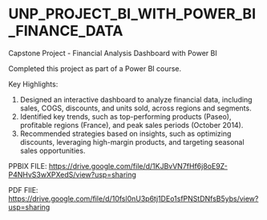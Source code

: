 # UNP_PROJECT_BI_WITH_POWER_BI_FINANCE_DATA

Capstone Project - Financial Analysis Dashboard with Power BI

Completed this project as part of a Power BI course.

Key Highlights:

1. Designed an interactive dashboard to analyze financial data, including sales, COGS, discounts, and units sold, across regions and segments.
2. Identified key trends, such as top-performing products (Paseo), profitable regions (France), and peak sales periods (October 2014).
3. Recommended strategies based on insights, such as optimizing discounts, leveraging high-margin products, and targeting seasonal sales opportunities.

PPBIX FILE: https://drive.google.com/file/d/1KJBvVN7fHf6j8oE9Z-P4NHvS3wXPXedS/view?usp=sharing

PDF FIlE: https://drive.google.com/file/d/10fsl0nU3p6tj1DEo1sfPNStDNfsB5ybs/view?usp=sharing
